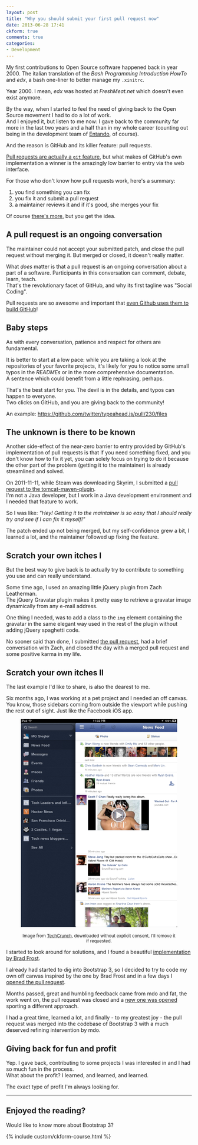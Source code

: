 ```yaml
---
layout: post
title: "Why you should submit your first pull request now"
date: 2013-06-28 17:41
ckform: true
comments: true
categories:
- Development
---
```


My first contributions to Open Source software happened back in year 2000. The italian translation of the *Bash Programming Introduction HowTo* and *edx*, a bash one-liner to better manage my `.xinitrc`.

Year 2000. I mean, *edx* was hosted at *FreshMeat.net* which doesn't even exist anymore.

By the way, when I started to feel the need of giving back to the Open Source movement I had to do a lot of work.  
And I enjoyed it, but listen to me now: I gave back to the community far more in the last two years and a half than in my whole career (counting out being in the development team of [Entando](http://github.com/entando/), of course).

And the reason is GitHub and its killer feature: pull requests.

[Pull requests are actually a `git` feature](https://www.kernel.org/pub/software/scm/git/docs/git-request-pull.html), but what makes of GitHub's own implementation a winner is the amazingly low barrier to entry via the web interface.

For those who don't know how pull requests work, here's a summary:

1. you find something you can fix
2. you fix it and submit a pull request
3. a maintainer reviews it and if it's good, she merges your fix

Of course [there's more](https://help.github.com/categories/63/articles), but you get the idea.

## A pull request is an ongoing conversation

The maintainer could not accept your submitted patch, and close the pull request without merging it. But merged or closed, it doesn't really matter.

What *does*	 matter is that a pull request is an ongoing conversation about a part of a software. Participants in this conversation can comment, debate, learn, teach.  
That's the revolutionary facet of GitHub, and why its first tagline was "Social Coding".

Pull requests are so awesome and important that [even Github uses them to build GitHub](http://zachholman.com/talk/how-github-uses-github-to-build-github/)!

## Baby steps

As with every conversation, patience and respect for others are fundamental.

It is better to start at a low pace: while you are taking a look at the repositories of your favorite projects, it's likely for you to notice some small typos in the *READMEs* or in the more comprehensive documentation.  
A sentence which could benefit from a little rephrasing, perhaps.

That's the best start for you. The devil is in the details, and typos can happen to everyone.  
Two clicks on GitHub, and you are giving back to the community!

An example: https://github.com/twitter/typeahead.js/pull/230/files

## The unknown is there to be known

Another side-effect of the near-zero barrier to entry provided by GitHub's implementation of pull requests is that if you need something fixed, and you don't know how to fix it yet, you can solely focus on trying to do it because the other part of the problem (getting it to the maintainer) is already streamlined and solved.

On 2011-11-11, while Steam was downloading Skyrim, I submitted a [pull request to the tomcat-maven-plugin](https://github.com/apache/tomcat-maven-plugin/pull/1).  
I'm not a Java developer, but I work in a Java development environment and I needed that feature to work.

So I was like: *"Hey! Getting it to the maintainer is so easy that I should really try and see if I can fix it myself!"*

The patch ended up not being merged, but my self-confidence grew a bit, I learned a lot, and the maintainer followed up fixing the feature.

## Scratch your own itches I

But the best way to give back is to actually try to contribute to something you use and can really understand.

Some time ago, I used an amazing little jQuery plugin from Zach Leatherman.  
The jQuery Gravatar plugin makes it pretty easy to retrieve a gravatar image dynamically from any e-mail address.

One thing I needed, was to add a class to the `img` element containing the gravatar in the same elegant way used in the rest of the plugin without adding jQuery spaghetti code.

No sooner said than done, I submitted [the pull request](https://github.com/zachleat/jQuery-Gravatar/pull/41), had a brief conversation with Zach, and closed the day with a merged pull request and some positive karma in my life.

## Scratch your own itches II

The last example I'd like to share, is also the dearest to me.

Six months ago, I was working at a pet project and I needed an off canvas. You know, those sidebars coming from outside the viewport while pushing the rest out of sight. Just like the Facebook iOS app.

<figure class="text-center">
	<img src="/images/posts/2013-06-28-why-you-should-submit-your-first-pull-request-now/facebook-ios-app.png" alt=" " class="img-thumbnail" />
	<figcaption>
		<p><small style="display: block; text-align: center">Image from <a href="http://techcrunch.com/2011/07/25/facebook-ipad-app-pictures/">TechCrunch</a>, downloaded without explicit consent, I'll remove it if requested.</small></p>
	</figcaption>
</figure>


I started to look around for solutions, and I found a beautiful [implementation by Brad Frost](https://github.com/bradfrost/this-is-responsive/blob/gh-pages/patterns/layout-offcanvas-right.html).

I already had started to dig into Bootstrap 3, so I decided to try to code my own off canvas inspired by the one by Brad Frost and in a few days I [opened the pull request](https://github.com/twbs/bootstrap/pull/6565).

Months passed, great and humbling feedback came from mdo and fat, the work went on, the pull request was closed and a [new one was opened](https://github.com/twbs/bootstrap/pull/7799) sporting a different approach.

I had a great time, learned a lot, and finally - to my greatest joy - the pull request was merged into the codebase of Bootstrap 3 with a much deserved refining intervention by mdo.

## Giving back for fun and profit

Yep. I gave back, contributing to some projects I was interested in and I had so much fun in the process.  
What about the profit? I learned, and learned, and learned.

The exact type of profit I'm always looking for.

<hr />

## Enjoyed the reading?

Would like to know more about Bootstrap 3?

{% include custom/ckform-course.html %}